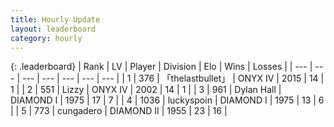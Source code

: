 ```yaml
---
title: Hourly Update
layout: leaderboard
category: hourly
---
```


{: .leaderboard}
| Rank | LV | Player | Division | Elo | Wins | Losses |
| --- | --- | --- | --- | --- | --- | --- |
| <span data-change="0">1</span> | 376 | <span title="ID: 641994">「thelastbullet」</span> | ONYX IV | <span data-change="0">2015</span> | <span data-change="0">14</span> | <span data-change="0">1</span> |
| <span data-change="0">2</span> | 551 | <span title="ID: 44257">Lizzy</span> | ONYX IV | <span data-change="0">2002</span> | <span data-change="0">14</span> | <span data-change="0">1</span> |
| <span data-change="0">3</span> | 961 | <span title="ID: 174294">Dylan Hall</span> | DIAMOND I | <span data-change="0">1975</span> | <span data-change="0">17</span> | <span data-change="0">7</span> |
| <span data-change="0">4</span> | 1036 | <span title="ID: 512212">luckyspoin</span> | DIAMOND I | <span data-change="0">1975</span> | <span data-change="0">13</span> | <span data-change="0">6</span> |
| <span data-change="0">5</span> | 773 | <span title="ID: 54134">cungadero</span> | DIAMOND II | <span data-change="-1">1955</span> | <span data-change="1">23</span> | <span data-change="1">16</span> |